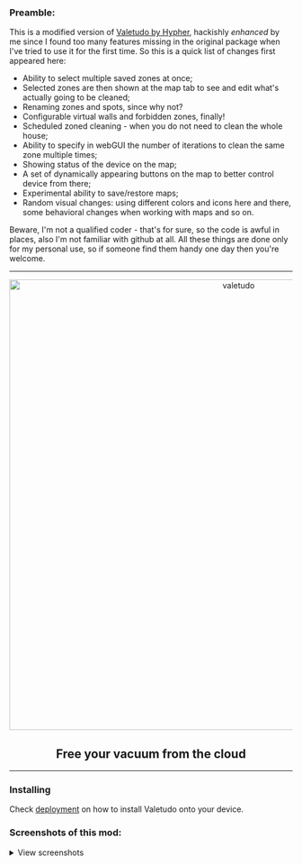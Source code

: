 ### Preamble:

This is a modified version of [Valetudo by Hypher](https://github.com/Hypfer/Valetudo), hackishly _enhanced_ by me since I found too many features missing in the original package when I've tried to use it for the first time. So this is a quick list of changes first appeared here:

* Ability to select multiple saved zones at once;
* Selected zones are then shown at the map tab to see and edit what's actually going to be cleaned;
* Renaming zones and spots, since why not?
* Configurable virtual walls and forbidden zones, finally!
* Scheduled zoned cleaning - when you do not need to clean the whole house;
* Ability to specify in webGUI the number of iterations to clean the same zone multiple times;
* Showing status of the device on the map; 
* A set of dynamically appearing buttons on the map to better control device from there;
* Experimental ability to save/restore maps;
* Random visual changes: using different colors and icons here and there, some behavioral changes when working with maps and so on.

Beware, I'm not a qualified coder - that's for sure, so the code is awful in places, also I'm not familiar with github at all. All these things are done only for my personal use, so if someone find them handy one day then you're welcome.

----

<div align="center">
    <img src="https://github.com/rand256/valetudo/blob/testing/assets/logo/valetudo_logo_with_name.svg" width="800" alt="valetudo">
    <p align="center"><h2>Free your vacuum from the cloud</h2></p>
</div>

----

### Installing

Check [deployment](/deployment) on how to install Valetudo onto your device.

### Screenshots of this mod:

<details>
  <summary>View screenshots</summary>
  
![qscr1](https://user-images.githubusercontent.com/30267719/67139290-3bbf9a80-f257-11e9-85f1-698617d44a06.png)
![qscr2](https://user-images.githubusercontent.com/30267719/67139299-585bd280-f257-11e9-8688-7d684d90a3d5.png)
----
![qscr3](https://user-images.githubusercontent.com/30267719/67139303-67428500-f257-11e9-881e-72d71c077886.png)
![qscr4](https://user-images.githubusercontent.com/30267719/67139307-732e4700-f257-11e9-9f5a-5ba95288d82e.png)
----
![qscr5](https://user-images.githubusercontent.com/30267719/67139309-7cb7af00-f257-11e9-97e0-0d55f402022d.png)
![qscr6](https://user-images.githubusercontent.com/30267719/67139314-85a88080-f257-11e9-88cd-8d191c2193e0.png)
----
![qscr7](https://user-images.githubusercontent.com/30267719/67139321-98bb5080-f257-11e9-9060-a540ec89efa0.png)
![qscr8](https://user-images.githubusercontent.com/30267719/67139318-8f31e880-f257-11e9-9464-1c39682d6020.png)
  
</details>


